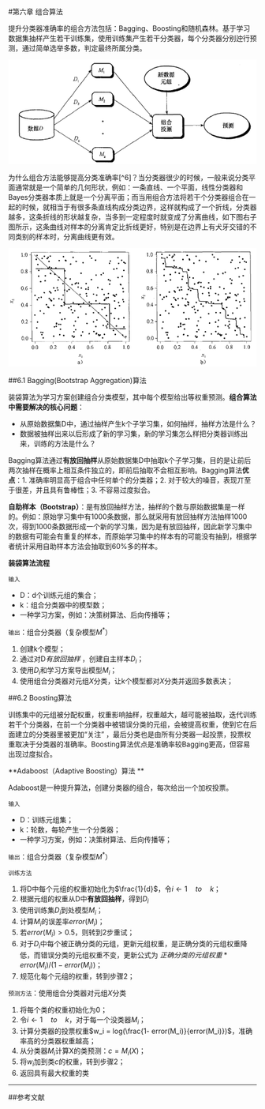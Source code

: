 #第六章 组合算法

提升分类器准确率的组合方法包括：Bagging、Boosting和随机森林。基于学习数据集抽样产生若干训练集，使用训练集产生若干分类器，每个分类器分别迚行预测，通过简单选举多数，判定最终所属分类。

![组合算法](../%E6%9C%BA%E5%99%A8%E5%AD%A6%E4%B9%A0/imgs_md/%E7%BB%84%E5%90%88%E7%AE%97%E6%B3%95.png)

为什么组合方法能够提高分类准确率[^6]？当分类器很少的时候，一般来说分类平面通常就是一个简单的几何形状，例如：一条直线、一个平面，线性分类器和Bayes分类器本质上就是一个分离平面；而当用组合方法将若干个分类器组合在一起的时候，就相当于有很多条直线构成分类边界，这样就构成了一个折线，分类器越多，这条折线的形状越复杂，当多到一定程度时就变成了分离曲线，如下图右子图所示，这条曲线对样本的分离肯定比折线更好，特别是在边界上有犬牙交错的不同类别的样本时，分离曲线更有效。

![组合算法提高分类准确率](../%E6%9C%BA%E5%99%A8%E5%AD%A6%E4%B9%A0/imgs_md/%E7%BB%84%E5%90%88%E7%AE%97%E6%B3%95%E6%8F%90%E9%AB%98%E5%88%86%E7%B1%BB%E5%87%86%E7%A1%AE%E7%8E%87.png)

##6.1 Bagging(Bootstrap Aggregation)算法

装袋算法为学习方案创建组合分类模型，其中每个模型给出等权重预测。**组合算法中需要解决的核心问题**：

- 从原始数据集D中，通过抽样产生k个子学习集，如何抽样，抽样方法是什么？
- 数据被抽样出来以后形成了新的学习集，新的学习集怎么样把分类器训练出来，训练的方法是什么？

Bagging算法通过**有放回抽样**从原始数据集D中抽取k个子学习集，目的是让前后两次抽样在概率上相互条件独立的，即前后抽取不会相互影响。Bagging算法**优点**：1. 准确率明显高于组合中任何单个的分类器；2. 对于较大的噪音，表现丌至于很差，并且具有鲁棒性；3. 不容易过度拟合。

**自助样本（Bootstrap）**：是有放回抽样方法，抽样的个数与原始数据集是一样的。例如：原始学习集中有1000条数据，那么就采用有放回抽样方法抽样1000次，得到1000条数据形成一个新的学习集，因为是有放回抽样，因此新学习集中的数据有可能会有重复的样本，而原始学习集中的样本有的可能没有抽到，根据学者统计采用自助样本方法会抽取到60%多的样本。

**装袋算法流程**

`输入`

- D：d个训练元组的集合；
- k：组合分类器中的模型数；
- 一种学习方案，例如：决策树算法、后向传播等；

`输出`：组合分类器（复杂模型$M^*$）

1. 创建k个模型；
2. 通过对D*有放回抽样* ，创建自主样本$D_i$；
3. 使用$D_i$和学习方案导出模型$M_i$；
4. 使用组合分类器对元组$X$分类，让k个模型都对$X$分类并返回多数表决；








##6.2 Boosting算法

训练集中的元组被分配权重，权重影响抽样，权重越大，越可能被抽取，迭代训练若干个分类器，在前一个分类器中被错误分类的元组，会被提高权重，使到它在后面建立的分类器里被更加“关注” ，最后分类也是由所有分类器一起投票，投票权重取决于分类器的准确率。Boosting算法优点是准确率较Bagging更高，但容易出现过度拟合。

**Adaboost（Adaptive Boosting）算法 **

Adaboost是一种提升算法，创建分类器的组合，每次给出一个加权投票。

`输入`

- D：训练元组集；
- k：轮数，每轮产生一个分类器；
- 一种学习方案，例如：决策树算法、后向传播等；

`输出`：组合分类器（复杂模型$M^*$）

`训练方法`

1. 将D中每个元组的权重初始化为$\frac{1}{d}$，令$i \leftarrow 1 \quad to \quad k$；
2. 根据元组的权重从D中**有放回抽样**，得到$D_i$
3. 使用训练集$D_i$到处模型$M_i$；
4. 计算$M_i$的误差率$error(M_i)$；
5. 若$error(M_i) \gt 0.5$，则转到2步重试；
6. 对于$D_i$中每个被正确分类的元组，更新元组权重，是正确分类的元组权重降低，而错误分类的元组权重不变，更新公式为 $正确分类的元组权重 * error(M_i)/(1 - error(M_i))$；
7. 规范化每个元组的权重，转到步骤2；

`预测方法`：使用组合分类器对元组$X$分类

1. 将每个类的权重初始化为0；
2. 令$i \leftarrow 1 \quad to \quad k$，对于每一个没类器$M_i$；
3. 计算分类器的投票权重$w_i  = log(\frac{1-  error(M_i)}{error(M_i)})$，准确率高的分类器权重越高；
4. 从分类器$M_i$计算X的类预测：$c = M_i(X)$；
5. 将$w_i$加到类$c$的权重，转到步骤2；
6. 返回具有最大权重的类






****

##参考文献

[^1]: Friedman J H. Greedy function approximation: a gradient boosting machine[J]. Annals of statistics, 2001: 1189-1232.
[^2]: Friedman J H. Stochastic gradient boosting[J]. Computational Statistics & Data Analysis, 2002, 38(4): 367-378.

